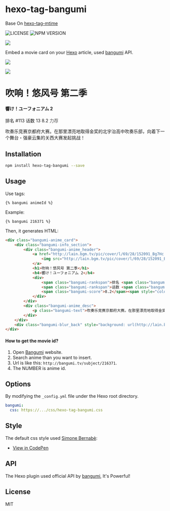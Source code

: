 # hexo-tag-bangumi

Base On [hexo-tag-mtime](https://github.com/mayuko2012/hexo-tag-mtime)

![LICENSE](https://img.shields.io/npm/l/hexo-tag-bangumi.svg) ![NPM VERSION](https://img.shields.io/npm/v/hexo-tag-bangumi.svg)

![](https://nodei.co/npm/hexo-tag-bangumi.png?downloads=true&downloadRank=true&stars=true)

Embed a movie card on your [Hexo](https://hexo.io/) article, used [bangumi](http://bangumi.tv/) API.

![](https://s1.ax1x.com/2020/06/16/NiCFzt.png)

<div class="bangumi-anime_card">
    <div class="bangumi-info_section">
        <div class="bangumi-anime_header">
            <a href="http://lain.bgm.tv/pic/cover/l/69/28/152091_Bg7Hc.jpg">
                <img src="http://lain.bgm.tv/pic/cover/l/69/28/152091_Bg7Hc.jpg" class="bangumi-locandina">
            </a>
            <h1>吹响！悠风号 第二季</h1>
            <h4>響け！ユーフォニアム 2</h4>
            <div>
                <span class="bangumi-rankspan">排名 <span class="bangumi-rank">#113</span></span>
                <span class="bangumi-rankspan">话数 <span class="bangumi-rank">13</span></span>
                <span class="bangumi-score">8.2</span><span style="color:#545454">&nbsp;力荐</span>
            </div>
        </div>
        <div class="bangumi-anime_desc">
            <p class="bangumi-text">吹奏乐竞赛京都府大赛。在那里漂亮地取得金奖的北宇治高中吹奏乐部，向着下一个舞台・强豪云集的关西大赛发起挑战！</p>
        </div>
    </div>
    <div class="bangumi-blur_back" style="background: url(http://lain.bgm.tv/pic/cover/l/69/28/152091_Bg7Hc.jpg); no-repeat fixed;background-size: cover;"></div>
</div>

## Installation

```bash
npm install hexo-tag-bangumi --save
```

## Usage

Use tags:

```
{% bangumi animeId %}
```

Example:

```
{% bangumi 216371 %}
```

Then, it generates HTML:

```html
<div class="bangumi-anime_card">
    <div class="bangumi-info_section">
        <div class="bangumi-anime_header">
            <a href="http://lain.bgm.tv/pic/cover/l/69/28/152091_Bg7Hc.jpg">
                <img src="http://lain.bgm.tv/pic/cover/l/69/28/152091_Bg7Hc.jpg" class="bangumi-locandina">
            </a>
            <h1>吹响！悠风号 第二季</h1>
            <h4>響け！ユーフォニアム 2</h4>
            <div>
                <span class="bangumi-rankspan">排名 <span class="bangumi-rank">#113</span></span>
                <span class="bangumi-rankspan">话数 <span class="bangumi-rank">13</span></span>
                <span class="bangumi-score">8.2</span><span style="color:#545454">&nbsp;力荐</span>
            </div>
        </div>
        <div class="bangumi-anime_desc">
            <p class="bangumi-text">吹奏乐竞赛京都府大赛。在那里漂亮地取得金奖的北宇治高中吹奏乐部，向着下一个舞台・强豪云集的关西大赛发起挑战！</p>
        </div>
    </div>
    <div class="bangumi-blur_back" style="background: url(http://lain.bgm.tv/pic/cover/l/69/28/152091_Bg7Hc.jpg); no-repeat fixed;background-size: cover;"></div>
</div>
```

#### How to get the movie id?

1. Open [Bangumi](http://bangumi.tv/) website.
2. Search anime than you want to insert.
3. Url is like this: `http://bangumi.tv/subject/216371`.
4. The NUMBER is anime id.

## Options

By modifying the `_config.yml` file under the Hexo root directory.

```yaml
bangumi:
  css: https://.../css/hexo-tag-bangumi.css
```

## Style

The default css style used [Simone Bernabè](https://codepen.io/simoberny/):

- [View in CodePen](https://codepen.io/simoberny/pen/WMMqwL)

## API

The Hexo plugin used official API by [bangumi](https://github.com/bangumi/api), It's Powerful! 

## License

MIT
